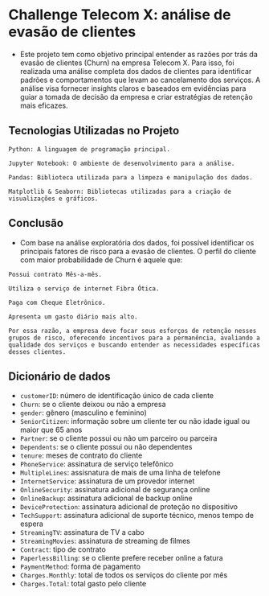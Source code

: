 # Challenge Telecom X: análise de evasão de clientes

- Este projeto tem como objetivo principal entender as razões por trás da evasão de clientes (Churn) na empresa Telecom X. Para isso, foi realizada uma análise completa dos dados de clientes para identificar padrões e comportamentos que levam ao cancelamento dos serviços. A análise visa fornecer insights claros e baseados em evidências para guiar a tomada de decisão da empresa e criar estratégias de retenção mais eficazes.

## Tecnologias Utilizadas no Projeto
```
Python: A linguagem de programação principal.

Jupyter Notebook: O ambiente de desenvolvimento para a análise.

Pandas: Biblioteca utilizada para a limpeza e manipulação dos dados.

Matplotlib & Seaborn: Bibliotecas utilizadas para a criação de visualizações e gráficos.
```
## Conclusão
- Com base na análise exploratória dos dados, foi possível identificar os principais fatores de risco para a evasão de clientes. O perfil do cliente com maior probabilidade de Churn é aquele que:
```
Possui contrato Mês-a-mês.

Utiliza o serviço de internet Fibra Ótica.

Paga com Cheque Eletrônico.

Apresenta um gasto diário mais alto.
```
```
Por essa razão, a empresa deve focar seus esforços de retenção nesses grupos de risco, oferecendo incentivos para a permanência, avaliando a qualidade dos serviços e buscando entender as necessidades específicas desses clientes.
```

## Dicionário de dados

* `customerID`: número de identificação único de cada cliente
* `Churn`: se o cliente deixou ou não a empresa 
* `gender`: gênero (masculino e feminino) 
* `SeniorCitizen`: informação sobre um cliente ter ou não idade igual ou maior que 65 anos 
* `Partner`:  se o cliente possui ou não um parceiro ou parceira
* `Dependents`: se o cliente possui ou não dependentes
* `tenure`:  meses de contrato do cliente
* `PhoneService`: assinatura de serviço telefônico 
* `MultipleLines`: assisnatura de mais de uma linha de telefone 
* `InternetService`: assinatura de um provedor internet 
* `OnlineSecurity`: assinatura adicional de segurança online 
* `OnlineBackup`: assinatura adicional de backup online 
* `DeviceProtection`: assinatura adicional de proteção no dispositivo 
* `TechSupport`: assinatura adicional de suporte técnico, menos tempo de espera
* `StreamingTV`: assinatura de TV a cabo 
* `StreamingMovies`: assinatura de streaming de filmes 
* `Contract`: tipo de contrato
* `PaperlessBilling`: se o cliente prefere receber online a fatura
* `PaymentMethod`: forma de pagamento
* `Charges.Monthly`: total de todos os serviços do cliente por mês
* `Charges.Total`: total gasto pelo cliente
